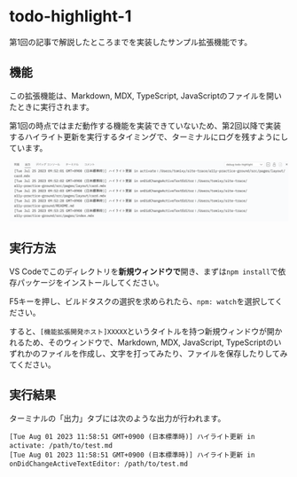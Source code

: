 # todo-highlight-1

第1回の記事で解説したところまでを実装したサンプル拡張機能です。

## 機能

この拡張機能は、Markdown, MDX, TypeScript, JavaScriptのファイルを開いたときに実行されます。

第1回の時点ではまだ動作する機能を実装できていないため、第2回以降で実装するハイライト更新を実行するタイミングで、ターミナルにログを残すようにしています。

![](https://raw.githubusercontent.com/codegrid/2023-vscode-extension/main/todo-highlight-1/doc/assets/terminal-log.png)

## 実行方法

VS Codeでこのディレクトリを**新規ウィンドウで**開き、まずは`npm install`で依存パッケージをインストールしてください。

F5キーを押し、ビルドタスクの選択を求められたら、`npm: watch`を選択してください。

すると、`[機能拡張開発ホスト]XXXXX`というタイトルを持つ新規ウィンドウが開かれるため、そのウィンドウで、Markdown, MDX, JavaScript, TypeScriptのいずれかのファイルを作成し、文字を打ってみたり、ファイルを保存したりしてみてください。

## 実行結果

ターミナルの「出力」タブには次のような出力が行われます。

```shell
[Tue Aug 01 2023 11:58:51 GMT+0900 (日本標準時)] ハイライト更新 in activate: /path/to/test.md
[Tue Aug 01 2023 11:58:51 GMT+0900 (日本標準時)] ハイライト更新 in onDidChangeActiveTextEditor: /path/to/test.md
```
